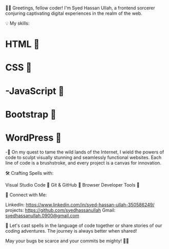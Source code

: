 👨‍💻 Greetings, fellow coder! I'm Syed Hassan Ullah, a frontend sorcerer conjuring captivating digital experiences in the realm of the web.

💡 My skills:

<h1>HTML 🧱</h1>
<h1>CSS 🎨</h1>
<h1>-JavaScript 🚀</h1>
<h1>Bootstrap 🌈</h1>
<h1>WordPress 📝</h1>
-🚀 On my quest to tame the wild lands of the Internet, I wield the powers of code to sculpt visually stunning and seamlessly functional websites. Each line of code is a brushstroke, and every project is a canvas for innovation.


🛠️ Crafting Spells with:

Visual Studio Code 🔮
Git & GitHub 🧙
Browser Developer Tools 🔧


🔗 Connect with Me:

LinkedIn: https://www.linkedin.com/in/syed-hassan-ullah-350586249/
projects: https://github.com/syedhassanullah
Gmail: syedhassanullah.0900@gmail.com


💬 Let's cast spells in the language of code together or share stories of our coding adventures. The journey is always better when shared!

May your bugs be scarce and your commits be mighty! 🌈✨

